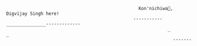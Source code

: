                                                       Kon'nichiwa👋, Digvijay Singh here!
                                                    -----------_______________-------------
                                                                 _         _
                                                                   -------
                                                                       
